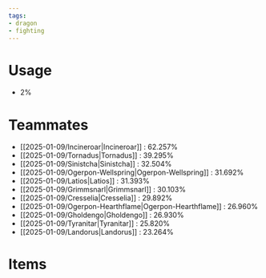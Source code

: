 ```yaml
---
tags:
- dragon
- fighting
---
```

# Usage
- 2%
# Teammates
- [[2025-01-09/Incineroar|Incineroar]] : 62.257%
- [[2025-01-09/Tornadus|Tornadus]] : 39.295%
- [[2025-01-09/Sinistcha|Sinistcha]] : 32.504%
- [[2025-01-09/Ogerpon-Wellspring|Ogerpon-Wellspring]] : 31.692%
- [[2025-01-09/Latios|Latios]] : 31.393%
- [[2025-01-09/Grimmsnarl|Grimmsnarl]] : 30.103%
- [[2025-01-09/Cresselia|Cresselia]] : 29.892%
- [[2025-01-09/Ogerpon-Hearthflame|Ogerpon-Hearthflame]] : 26.960%
- [[2025-01-09/Gholdengo|Gholdengo]] : 26.930%
- [[2025-01-09/Tyranitar|Tyranitar]] : 25.820%
- [[2025-01-09/Landorus|Landorus]] : 23.264%
# Items